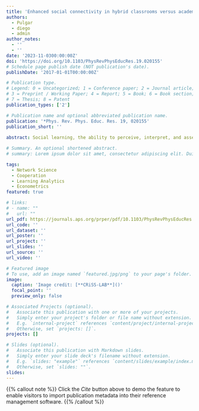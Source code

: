 ```yaml
---
title: 'Enhanced social connectivity in hybrid classrooms versus academic centrality in online settings'
authors:
  - Pulgar
  - diego
  - admin
author_notes:
  - ''
  - ''
date: '2023-11-0300:00:00Z'
doi: 'https://doi.org/10.1103/PhysRevPhysEducRes.19.020155'
# Schedule page publish date (NOT publication's date).
publishDate: '2017-01-01T00:00:00Z'

# Publication type.
# Legend: 0 = Uncategorized; 1 = Conference paper; 2 = Journal article;
# 3 = Preprint / Working Paper; 4 = Report; 5 = Book; 6 = Book section;
# 7 = Thesis; 8 = Patent
publication_types: ['2']

# Publication name and optional abbreviated publication name.
publication: '*Phys. Rev. Phys. Educ. Res. 19, 020155'
publication_short: ''
 
abstract: Social learning, the ability to perceive, interpret, and assess the behavior of one’s peers, is crucial for forming meaningful relationships and succeeding in various learning environments. Yet, the rise of online and hybrid settings poses new challenges to socialization. Here, we study the social interactions among 191 high school physics students in Chile, comparing online and hybrid classrooms that were assigned in the COVID-19 pandemic context. We found that students in hybrid settings were more connected and more likely to form casual relationships outside their immediate friend groups, which allowed them to gather new information from diverse sources. Along the same lines, in online classrooms, students who excelled in physics occupied more central positions in social networks. This trend was not evident in hybrid settings, suggesting that when social cues are limited, academic performance gains greater importance in establishing social hierarchies and potentially limiting access to diverse information. Our study highlights the importance of social interactions in educational contexts and raises questions about the impact of relational inaccessibility on virtual learning.

# Summary. An optional shortened abstract.
# summary: Lorem ipsum dolor sit amet, consectetur adipiscing elit. Duis posuere tellus ac convallis placerat. Proin tincidunt magna sed ex sollicitudin condimentum.

tags:
  - Network Science
  - Cooperation
  - Learning Analytics
  - Econometrics
featured: true

# links:
# - name: ""
#   url: ""
url_pdf: https://journals.aps.org/prper/pdf/10.1103/PhysRevPhysEducRes.19.020155
url_code: ''
url_dataset: ''
url_poster: ''
url_project: ''
url_slides: ''
url_source: ''
url_video: ''

# Featured image
# To use, add an image named `featured.jpg/png` to your page's folder.
image:
  caption: 'Image credit: [**CRiSS-LAB**]()'
  focal_point: ''
  preview_only: false

# Associated Projects (optional).
#   Associate this publication with one or more of your projects.
#   Simply enter your project's folder or file name without extension.
#   E.g. `internal-project` references `content/project/internal-project/index.md`.
#   Otherwise, set `projects: []`.
projects: []

# Slides (optional).
#   Associate this publication with Markdown slides.
#   Simply enter your slide deck's filename without extension.
#   E.g. `slides: "example"` references `content/slides/example/index.md`.
#   Otherwise, set `slides: ""`.
slides:
---
```


{{% callout note %}}
Click the _Cite_ button above to demo the feature to enable visitors to import publication metadata into their reference management software.
{{% /callout %}}

<!-- Supplementary notes can be added here, including [code and math](https://wowchemy.com/docs/content/writing-markdown-latex/). -->
